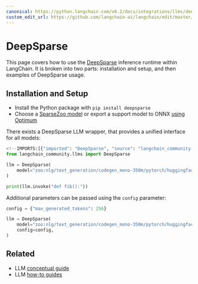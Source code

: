```yaml
---
canonical: https://python.langchain.com/v0.2/docs/integrations/llms/deepsparse/
custom_edit_url: https://github.com/langchain-ai/langchain/edit/master/docs/docs/integrations/llms/deepsparse.ipynb
---
```


# DeepSparse

This page covers how to use the [DeepSparse](https://github.com/neuralmagic/deepsparse) inference runtime within LangChain.
It is broken into two parts: installation and setup, and then examples of DeepSparse usage.

## Installation and Setup

- Install the Python package with `pip install deepsparse`
- Choose a [SparseZoo model](https://sparsezoo.neuralmagic.com/?useCase=text_generation) or export a support model to ONNX [using Optimum](https://github.com/neuralmagic/notebooks/blob/main/notebooks/opt-text-generation-deepsparse-quickstart/OPT_Text_Generation_DeepSparse_Quickstart.ipynb)

There exists a DeepSparse LLM wrapper, that provides a unified interface for all models:

```python
<!--IMPORTS:[{"imported": "DeepSparse", "source": "langchain_community.llms", "docs": "https://api.python.langchain.com/en/latest/llms/langchain_community.llms.deepsparse.DeepSparse.html", "title": "DeepSparse"}]-->
from langchain_community.llms import DeepSparse

llm = DeepSparse(
    model="zoo:nlg/text_generation/codegen_mono-350m/pytorch/huggingface/bigpython_bigquery_thepile/base-none"
)

print(llm.invoke("def fib():"))
```

Additional parameters can be passed using the `config` parameter:

```python
config = {"max_generated_tokens": 256}

llm = DeepSparse(
    model="zoo:nlg/text_generation/codegen_mono-350m/pytorch/huggingface/bigpython_bigquery_thepile/base-none",
    config=config,
)
```

## Related

- LLM [conceptual guide](/docs/concepts/#llms)
- LLM [how-to guides](/docs/how_to/#llms)